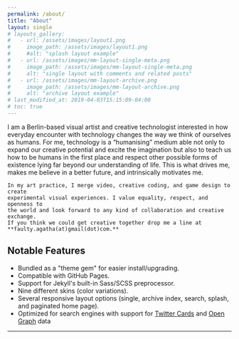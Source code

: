 ```yaml
---
permalink: /about/
title: "About"
layout: single
# layouts_gallery:
#   - url: /assets/images/layout1.png
#     image_path: /assets/images/layout1.png
#     #alt: "splash layout example"
#   - url: /assets/images/mm-layout-single-meta.png
#     image_path: /assets/images/mm-layout-single-meta.png
#     alt: "single layout with comments and related posts"
#   - url: /assets/images/mm-layout-archive.png
#     image_path: /assets/images/mm-layout-archive.png
#     alt: "archive layout example"
# last_modified_at: 2019-04-03T15:15:09-04:00
# toc: true
---
```


I am a Berlin-based visual artist and creative technologist interested in how 
    everyday encounter with technology changes the way we think of ourselves as humans. 
    For me, technology is a “humanising” medium able not only to expand our creative 
    potential and excite the imagination but also to teach us how to be humans in the 
    first place and respect other possible forms of existence lying far beyond our 
    understanding of life. This is what drives me, makes me believe in a better future, 
    and intrinsically motivates me. 

    In my art practice, I merge video, creative coding, and game design to create 
    experimental visual experiences. I value equality, respect, and openness to 
    the world and look forward to any kind of collaboration and creative exchange. 
    If you think we could get creative together drop me a line at 
    **faulty.agatha(at)gmail(dot)com.**


<!-- [Install the Theme]({{ "/docs/quick-start-guide/" | relative_url }}){: .btn .btn--success .btn--large} -->

## Notable Features

- Bundled as a "theme gem" for easier install/upgrading.
- Compatible with GitHub Pages.
- Support for Jekyll's built-in Sass/SCSS preprocessor.
- Nine different skins (color variations).
- Several responsive layout options (single, archive index, search, splash, and paginated home page).
- Optimized for search engines with support for [Twitter Cards](https://dev.twitter.com/cards/overview) and [Open Graph](http://ogp.me/) data



---

